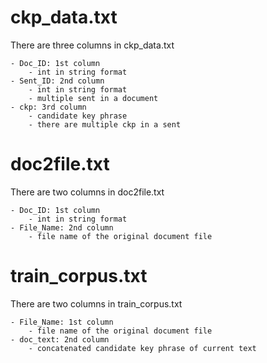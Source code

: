 # ckp_data.txt
There are three columns in ckp_data.txt

    - Doc_ID: 1st column
        - int in string format
    - Sent_ID: 2nd column
        - int in string format
        - multiple sent in a document
    - ckp: 3rd column
        - candidate key phrase
        - there are multiple ckp in a sent

# doc2file.txt
There are two columns in doc2file.txt

    - Doc_ID: 1st column
        - int in string format
    - File_Name: 2nd column
        - file name of the original document file

# train_corpus.txt
There are two columns in train_corpus.txt

    - File_Name: 1st column
        - file name of the original document file
    - doc_text: 2nd column
        - concatenated candidate key phrase of current text